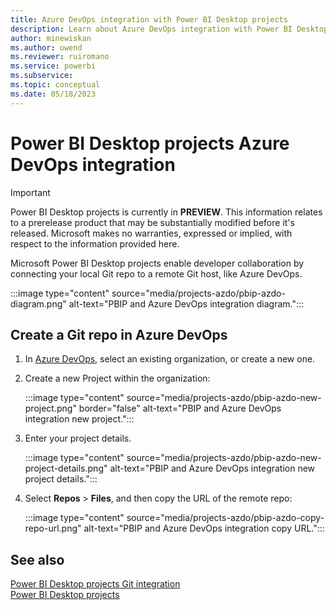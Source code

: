 ```yaml
---
title: Azure DevOps integration with Power BI Desktop projects
description: Learn about Azure DevOps integration with Power BI Desktop projects
author: minewiskan
ms.author: owend
ms.reviewer: ruiromano
ms.service: powerbi
ms.subservice:
ms.topic: conceptual
ms.date: 05/18/2023
---
```


# Power BI Desktop projects Azure DevOps integration

> [!IMPORTANT]
> Power BI Desktop projects is currently in **PREVIEW**. This information relates to a prerelease product that may be substantially modified before it's released. Microsoft makes no warranties, expressed or implied, with respect to the information provided here.

Microsoft Power BI Desktop projects enable developer collaboration by connecting your local Git repo to a remote Git host, like Azure DevOps.

:::image type="content" source="media/projects-azdo/pbip-azdo-diagram.png" alt-text="PBIP and Azure DevOps integration diagram.":::

## Create a Git repo in Azure DevOps

1. In [Azure DevOps](https://dev.azure.com/), select an existing organization, or create a new one.

1. Create a new Project within the organization:

    :::image type="content" source="media/projects-azdo/pbip-azdo-new-project.png" border="false" alt-text="PBIP and Azure DevOps integration new project.":::

1. Enter your project details.

    :::image type="content" source="media/projects-azdo/pbip-azdo-new-project-details.png" alt-text="PBIP and Azure DevOps integration new project details.":::

1. Select **Repos** > **Files**, and then copy the URL of the remote repo:

    :::image type="content" source="media/projects-azdo/pbip-azdo-copy-repo-url.png" alt-text="PBIP and Azure DevOps integration copy URL.":::

## See also

[Power BI Desktop projects Git integration](projects-git.md)  
[Power BI Desktop projects](projects-overview.md)  
